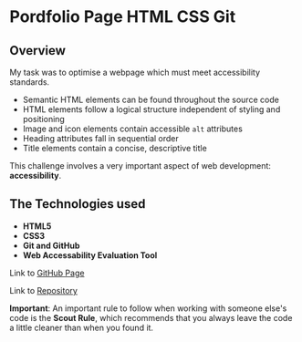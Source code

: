 # Pordfolio Page HTML CSS Git 

## Overview 

My task was to optimise a webpage which must meet accessibility standards. 

* Semantic HTML elements can be found throughout the source code
* HTML elements follow a logical structure independent of styling and positioning
* Image and icon elements contain accessible `alt` attributes
* Heading attributes fall in sequential order
* Title elements contain a concise, descriptive title


This challenge involves a very important aspect of web development: **accessibility**. 


## The Technologies used

- **HTML5**
- **CSS3**
- **Git and GitHub**
- **Web Accessability Evaluation Tool**

<p>Link to  <a href="https://d-tsonev.github.io/Portfolio-Page/">GitHub Page</a><p>

<p>Link to  <a href="https://github.com/D-Tsonev/Portfolio-Page">Repository</a><p>



**Important**: An important rule to follow when working with someone else's code is the **Scout Rule**, which recommends that you always leave the code a little cleaner than when you found it.



